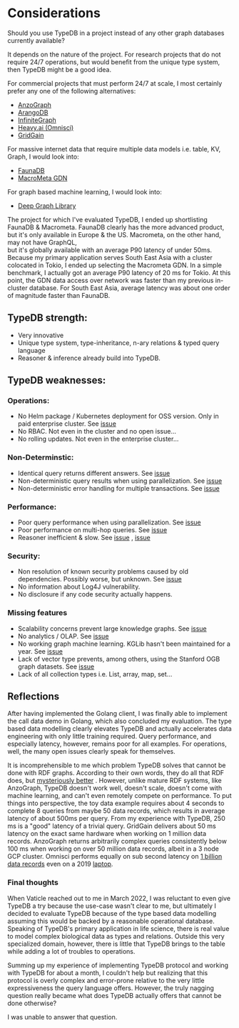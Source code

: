 # Considerations

Should you use TypeDB in a project instead of any other graph databases currently available?

It depends on the nature of the project. For research projects that do not require 24/7 operations, but would benefit
from the unique type system, then TypeDB might be a good idea.

For commercial projects that must perform 24/7 at scale, I most certainly prefer any one of the following alternatives:

* [AnzoGraph](https://cambridgesemantics.com/anzograph/)
* [ArangoDB](https://www.arangodb.com/)
* [InfiniteGraph](https://infinitegraph.com/)
* [Heavy.ai (Omnisci)](https://www.heavy.ai/product/overview)
* [GridGain](https://www.gridgain.com/)

For massive internet data that require multiple data models i.e. table, KV, Graph, I would look into:

* [FaunaDB](https://fauna.com/)
* [MacroMeta GDN](https://macrometa.com/)

For graph based machine learning, I would look into:

* [Deep Graph Library](http://dgl.ai/)

The project for which I've evaluated TypeDB, I ended up shortlisting FaunaDB & Macrometa. FaunaDB clearly has the more
advanced product, but it's only available in Europe & the US. Macrometa, on the other hand, may not have GraphQL,  
but it's globally available with an average P90 latency of under 50ms. Because my primary application serves South East
Asia with a cluster colocated in Tokio, I ended up selecting the Macrometa GDN. In a simple benchmark, I actually got an
average P90 latency of 20 ms for Tokio. At this point, the GDN data access over network was faster than my previous
in-cluster database. For South East Asia, average latency was about one order of magnitude faster than FaunaDB.

## TypeDB strength:

* Very innovative
* Unique type system, type-inheritance, n-ary relations & typed query language
* Reasoner & inference already build into TypeDB.

## TypeDB weaknesses:

### Operations:

* No Helm package / Kubernetes deployment for OSS version. Only in paid enterprise cluster.
  See [issue](https://github.com/vaticle/typedb/issues/6455)
* No RBAC. Not even in the cluster and no open issue...
* No rolling updates. Not even in the enterprise cluster...

### Non-Determinstic:

* Identical query returns different answers. See [issue](https://github.com/vaticle/typedb/issues/6336)
* Non-deterministic query results when using parallelization. See [issue](https://github.com/vaticle/typedb/issues/6349)
* Non-deterministic error handling for multiple transactions. See [issue](https://github.com/vaticle/typedb/issues/6146)

### Performance:

* Poor query performance when using parallelization. See [issue](https://github.com/vaticle/typedb/issues/6226)
* Poor performance on multi-hop queries. See [issue](https://github.com/vaticle/typedb/issues/6183)
* Reasoner inefficient & slow. See [issue](https://github.com/vaticle/typedb/issues/6467)
  , [issue](https://github.com/vaticle/typedb/issues/6453)

### Security:

* Non resolution of known security problems caused by old dependencies. Possibly worse, but unknown.
  See [issue](https://github.com/vaticle/typedb/issues/6301)
* No information about Log4J vulnerability.
* No disclosure if any code security actually happens.

### Missing features

* Scalability concerns prevent large knowledge graphs.
  See [issue](https://github.com/vaticle/kglib/issues/157#issuecomment-1092742408)
* No analytics / OLAP. See [issue](https://github.com/vaticle/typedb/issues/6394)
* No working graph machine learning. KGLib hasn't been maintained for a year.
  See [issue](https://github.com/vaticle/kglib/issues/152)
* Lack of vector type prevents, among others, using the Stanford OGB graph datasets.
  See [issue](https://github.com/vaticle/typedb/issues/6327)
* Lack of all collection types i.e. List, array, map, set...

## Reflections

After having implemented the Golang client, I was finally able to implement the call data demo in Golang, which also
concluded my evaluation. The type based data modelling clearly elevates TypeDB and actually accelerates data engineering
with only little training required. Query performance, and especially latency, however, remains poor for all examples.
For operations, well, the many open issues clearly speak for themselves.

It is incomprehensible to me which problem TypeDB solves that cannot be done with RDF graphs. According to their own
words, they do all that RDF does,
but [mysteriously better](https://towardsdatascience.com/comparing-grakn-to-semantic-web-technologies-part-1-3-3558c447214a)
. However, unlike mature RDF systems, like AnzoGraph, TypeDB doesn't work well, doesn't scale, doesn't come with machine
learning, and can't even remotely compete on performance. To put things into perspective, the toy data example requires
about 4 seconds to complete 8 queries from maybe 50 data records, which results in average latency of about 500ms per
query. From my experience with TypeDB, 250 ms is a "good" latency of a trivial query. GridGain delivers about 50 ms latency on
the exact same hardware when working on 1 million data records. AnzoGraph returns arbitrarily complex queries
consistently below 100 ms when working on over 50 million data records, albeit in a 3 node GCP cluster. Omnisci performs
equally on sub second latency on [1 billion data records](https://tech.marksblogg.com/benchmarks.html) even on a
2019 [laptop](https://tech.marksblogg.com/omnisci-macos-macbookpro-mbp.html).

### Final thoughts

When Vaticle reached out to me in March 2022, I was reluctant to even give TypeDB a try because the use-case wasn't
clear to me, but ultimately I decided to evaluate TypeDB because of the type based data modelling assuming this would be
backed by a reasonable operational database. Speaking of TypeDB's primary application in life science, there is real
value to model complex biological data as types and relations. Outside this very specialized domain, however, there is
little that TypeDB brings to the table while adding a lot of troubles to operations.

Summing up my experience of implementing TypeDB protocol and working with TypeDB for about a month, I couldn't help but
realizing that this protocol is overly complex and error-prone relative to the very little expressiveness the query
language offers. However, the truly nagging question really became what does TypeDB actually offers that cannot be done
otherwise?

I was unable to answer that question.

